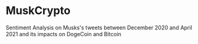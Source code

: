 # MuskCrypto
Sentiment Analysis on Musks's tweets between December 2020 and April 2021 and its impacts on DogeCoin and Bitcoin 
